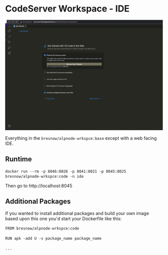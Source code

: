 # CodeServer Workspace - IDE

![CodeServer](../../images/codeserver.png)

Everything in the `bresnow/alpnode-wrkspce:base` except with a web facing IDE.

## Runtime

```
docker run --rm -p 8046:8026 -p 8041:8021 -p 8045:8025 bresnow/alpnode-wrkspce:code -n ide
```

Then go to http://localhost:8045

## Additional Packages

If you wanted to install additional packages and build your own image based upon this one you'd start your Dockerfile like this:

```
FROM bresnow/alpnode-wrkspce:code

RUN apk -add U -v package_name package_name

...
```
